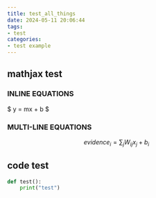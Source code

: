 ```yaml
---
title: test_all_things
date: 2024-05-11 20:06:44
tags: 
- test
categories:
- test example
---
```


## mathjax test

### INLINE EQUATIONS

$ y = mx + b $

### MULTI-LINE EQUATIONS

$$ evidence_{i}=\sum_{j}W_{ij}x_{j}+b_{i} $$

## code test

```python
def test():
    print("test")
```
